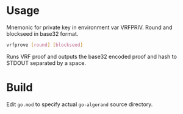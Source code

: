 # Usage

Mnemonic for private key in environment var VRFPRIV. Round and blockseed in base32 format.

```sh
vrfprove [round] [blockseed]

```

Runs VRF proof and outputs the base32 encoded proof and hash to STDOUT separated by a space.

# Build

Edit `go.mod` to specify actual `go-algorand` source directory.
